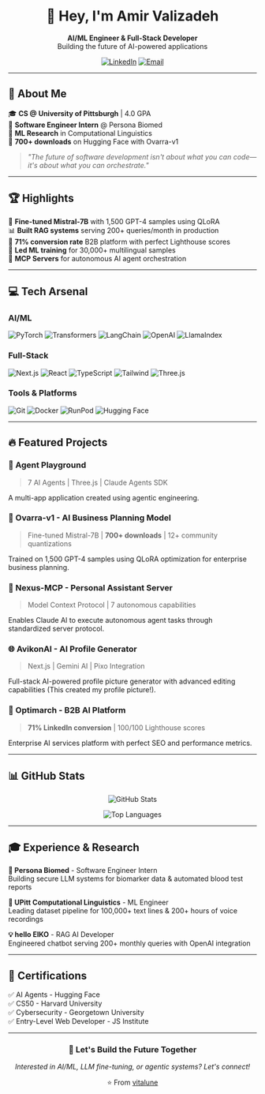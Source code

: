<div align="center">

# 👋 Hey, I'm Amir Valizadeh

**AI/ML Engineer & Full-Stack Developer**  
Building the future of AI-powered applications

[![LinkedIn](https://img.shields.io/badge/LinkedIn-0A66C2?style=for-the-badge&logo=linkedin&logoColor=fff)](https://linkedin.com/in/amir-valizadeh104)
[![Email](https://img.shields.io/badge/Email-EA4335?style=for-the-badge&logo=gmail&logoColor=fff)](mailto:amirvalizadeh161@gmail.com)

</div>

---

## 🚀 About Me

🎓 **CS @ University of Pittsburgh** | 4.0 GPA  
💼 **Software Engineer Intern** @ Persona Biomed  
🔬 **ML Research** in Computational Linguistics  
🌟 **700+ downloads** on Hugging Face with Ovarra-v1

> *"The future of software development isn't about what you can code—it's about what you can orchestrate."*

---

## 🏆 Highlights

🤖 **Fine-tuned Mistral-7B** with 1,500 GPT-4 samples using QLoRA  
📊 **Built RAG systems** serving 200+ queries/month in production  
🎯 **71% conversion rate** B2B platform with perfect Lighthouse scores  
🧠 **Led ML training** for 30,000+ multilingual samples  
🔧 **MCP Servers** for autonomous AI agent orchestration

---

## 💻 Tech Arsenal

### AI/ML
![PyTorch](https://img.shields.io/badge/PyTorch-EE4C2C?style=flat-square&logo=pytorch&logoColor=fff)
![Transformers](https://img.shields.io/badge/🤗_Transformers-FFD43B?style=flat-square)
![LangChain](https://img.shields.io/badge/🦜_LangChain-121212?style=flat-square)
![OpenAI](https://img.shields.io/badge/OpenAI-412991?style=flat-square&logo=openai&logoColor=fff)
![LlamaIndex](https://img.shields.io/badge/LlamaIndex-8A2BE2?style=flat-square)

### Full-Stack
![Next.js](https://img.shields.io/badge/Next.js-000?style=flat-square&logo=nextdotjs&logoColor=fff)
![React](https://img.shields.io/badge/React-61DAFB?style=flat-square&logo=react&logoColor=333)
![TypeScript](https://img.shields.io/badge/TypeScript-3178C6?style=flat-square&logo=typescript&logoColor=fff)
![Tailwind](https://img.shields.io/badge/Tailwind-06B6D4?style=flat-square&logo=tailwindcss&logoColor=fff)
![Three.js](https://img.shields.io/badge/Three.js-000?style=flat-square&logo=threedotjs&logoColor=fff)

### Tools & Platforms
![Git](https://img.shields.io/badge/Git-F05032?style=flat-square&logo=git&logoColor=fff)
![Docker](https://img.shields.io/badge/Docker-2496ED?style=flat-square&logo=docker&logoColor=fff)
![RunPod](https://img.shields.io/badge/RunPod-6B46C1?style=flat-square)
![Hugging Face](https://img.shields.io/badge/🤗_HF-FFD21E?style=flat-square)

---

## 🔥 Featured Projects

### 🎨 Agent Playground
> 7 AI Agents | Three.js | Claude Agents SDK

A multi-app application created using agentic engineering.

### 🎯 Ovarra-v1 - AI Business Planning Model
> Fine-tuned Mistral-7B | **700+ downloads** | 12+ community quantizations

Trained on 1,500 GPT-4 samples using QLoRA optimization for enterprise business planning.

### 🤖 Nexus-MCP - Personal Assistant Server
> Model Context Protocol | 7 autonomous capabilities

Enables Claude AI to execute autonomous agent tasks through standardized server protocol.

### 🌐 AvikonAI - AI Profile Generator
> Next.js | Gemini AI | Pixo Integration

Full-stack AI-powered profile picture generator with advanced editing capabilities (This created my profile picture!).

### 💼 Optimarch - B2B AI Platform
> **71% LinkedIn conversion** | 100/100 Lighthouse scores

Enterprise AI services platform with perfect SEO and performance metrics.

---

## 📊 GitHub Stats

<div align="center">

![GitHub Stats](https://github-readme-stats.vercel.app/api?username=vitalune&show_icons=true&theme=radical&hide_border=true&bg_color=0D1117&title_color=F85D7F&icon_color=F8D866)

![Top Languages](https://github-readme-stats.vercel.app/api/top-langs/?username=vitalune&layout=compact&theme=radical&hide_border=true&bg_color=0D1117&title_color=F85D7F)

</div>

---

## 🎓 Experience & Research

**🏢 Persona Biomed** - Software Engineer Intern  
Building secure LLM systems for biomarker data & automated blood test reports

**🏫 UPitt Computational Linguistics** - ML Engineer  
Leading dataset pipeline for 100,000+ text lines & 200+ hours of voice recordings

**💡 hello EIKO** - RAG AI Developer  
Engineered chatbot serving 200+ monthly queries with OpenAI integration

---

## 📜 Certifications

✅ AI Agents - Hugging Face  
✅ CS50 - Harvard University  
✅ Cybersecurity - Georgetown University  
✅ Entry-Level Web Developer - JS Institute

---

<div align="center">

### 💬 Let's Build the Future Together

*Interested in AI/ML, LLM fine-tuning, or agentic systems? Let's connect!*

⭐️ From [vitalune](https://github.com/vitalune)

</div>
